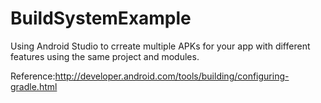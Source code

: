 # BuildSystemExample
Using Android Studio to crreate multiple APKs for your app with different features using the same project and modules.

Reference:http://developer.android.com/tools/building/configuring-gradle.html
